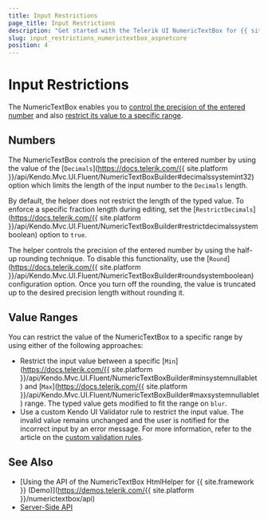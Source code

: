 ```yaml
---
title: Input Restrictions
page_title: Input Restrictions
description: "Get started with the Telerik UI NumericTextBox for {{ site.framework }} and learn how to control the precision of the entered number and restrict the value to a specific range."
slug: input_restrictions_numerictextbox_aspnetcore
position: 4
---
```


# Input Restrictions

The NumericTextBox enables you to [control the precision of the entered number](#numbers) and also [restrict its value to a specific range](#value-ranges).

## Numbers

The NumericTextBox controls the precision of the entered number by using the value of the [`Decimals`](https://docs.telerik.com/{{ site.platform }}/api/Kendo.Mvc.UI.Fluent/NumericTextBoxBuilder#decimalssystemint32) option which limits the length of the input number to the `Decimals` length.

By default, the helper does not restrict the length of the typed value. To enforce a specific fraction length during editing, set the [`RestrictDecimals`](https://docs.telerik.com/{{ site.platform }}/api/Kendo.Mvc.UI.Fluent/NumericTextBoxBuilder#restrictdecimalssystemboolean) option to `true`.

The helper controls the precision of the entered number by using the half-up rounding technique. To disable this functionality, use the [`Round`](https://docs.telerik.com/{{ site.platform }}/api/Kendo.Mvc.UI.Fluent/NumericTextBoxBuilder#roundsystemboolean) configuration option. Once you turn off the rounding, the value is truncated up to the desired precision length without rounding it.

## Value Ranges

You can restrict the value of the NumericTextBox to a specific range by using either of the following approaches:

- Restrict the input value between a specific [`Min`](https://docs.telerik.com/{{ site.platform }}/api/Kendo.Mvc.UI.Fluent/NumericTextBoxBuilder#minsystemnullablet) and [`Max`](https://docs.telerik.com/{{ site.platform }}/api/Kendo.Mvc.UI.Fluent/NumericTextBoxBuilder#maxsystemnullablet) range. The typed value gets modified to fit the range on `blur`.
- Use a custom Kendo UI Validator rule to restrict the input value. The invalid value remains unchanged and the user is notified for the incorrect input by an error message. For more information, refer to the article on the [custom validation rules](https://docs.telerik.com/kendo-ui/controls/validator/overview#custom-rules-for-validation).

## See Also

* [Using the API of the NumericTextBox HtmlHelper for {{ site.framework }} (Demo)](https://demos.telerik.com/{{ site.platform }}/numerictextbox/api)
* [Server-Side API](/api/numerictextbox)
